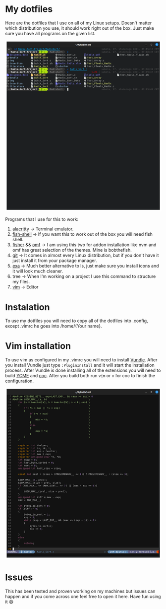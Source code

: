 # My dotfiles

Here are the dotfiles that I use on all of my Linux setups. Doesn't matter which distribution you use, it should work right out of the box. Just make sure you have all programs on the given list.

<img src="pics/Term.png" />

Programs that I use for this to work:
1. [alacritty](https://github.com/alacritty/alacritty) -> Terminal emulator.
2. [fish-shell](https://fishshell.com/) -> If you want this to work out of the box you will need fish shell.
3. [fisher](https://github.com/jorgebucaran/fisher) && [omf](https://github.com/oh-my-fish/oh-my-fish) -> I am using this two for addon installation like nvm and omf has great selection of the themes. Mine is bobthefish.
4. [git](https://git-scm.com/) -> It comes in almost every Linux distribution, but if you don't have it just install it from your package manager.
5. [exa](https://github.com/ogham/exa) -> Much better alternative to ls, just make sure you install icons and it will look much cleaner.
6. tree -> When I'm working on a project I use this command to structure my files.
7. [vim](https://www.vim.org/) -> Editor

# Instalation

To use my dotfiles you will need to copy all of the dotfiles into .config, except .vimrc he goes into /home/{Your name}.

# Vim installation

To use vim as configured in my .vimrc you will need to install [Vundle](https://github.com/VundleVim/Vundle.vim). After you install Vundle just type ```:PluginInstall``` and it will start the installation process. After Vundle is done installing all of the extensions you will need to build [YCME](https://github.com/ycm-core/YouCompleteMe) and [coc](https://github.com/neoclide/coc.nvim).
After you build both run ```vim``` or ```v``` for coc to finish the configuration.

<img src="pics/Editor.png" />

# Issues 
This has been tested and proven working on my machines but issues can happen and if you come across one feel free to open it here. Have fun using it :smile:
